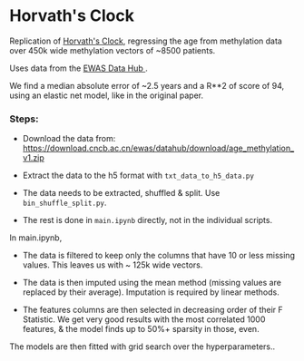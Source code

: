 # Horvath's Clock

Replication of [Horvath's Clock](https://en.wikipedia.org/wiki/Epigenetic_clock), regressing the age from methylation data over 450k wide methylation vectors of ~8500 patients.

Uses data from the [EWAS Data Hub ](https://academic.oup.com/nar/article/48/D1/D890/5580903).

We find a median absolute error of ~2.5 years and a R**2 of score of 94, using an elastic net model, like in the original paper.


### Steps:

- Download the data from: https://download.cncb.ac.cn/ewas/datahub/download/age_methylation_v1.zip

- Extract the data to the h5 format with `txt_data_to_h5_data.py`

- The data needs to be extracted, shuffled & split. Use `bin_shuffle_split.py`.

- The rest is done in `main.ipynb` directly, not in the individual scripts.

In main.ipynb, 

- The data is filtered to keep only the columns that have 10 or less missing values. This leaves us with ~ 125k wide vectors.

- The data is then imputed using the mean method (missing values are replaced by their average). Imputation is required by linear methods.

- The features columns are then selected in decreasing order of their F Statistic. We get very good results with the most correlated 1000 features, & the model finds up to 50%+ sparsity in those, even.

The models are then fitted with grid search over the hyperparameters..


